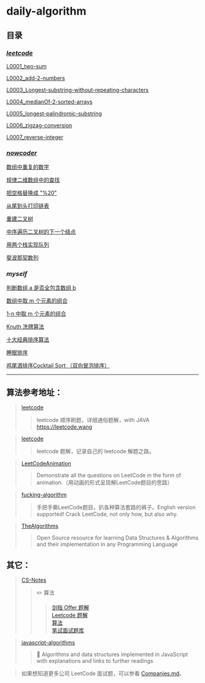 <!--
 * @Date        : 2020-05-02 20:11:02
 * @LastEditors : anlzou
 * @Github      : https://github.com/anlzou
 * @LastEditTime: 2020-05-28 23:55:49
 * @FilePath    : \algorithm\README.md
 * @Describe    : 
 -->
# daily-algorithm

## 目录

### *[leetcode](https://leetcode-cn.com/problems/)*
[L0001_two-sum](./problems/L0001_TwoSum.md)

[L0002_add-2-numbers](./problems/L0002_addTwoNumbers.md)

[L0003_Longest-substring-without-repeating-characters](./problems/L0003_LongestSubstringWithoutRepeatingCharacters.md)

[L0004_medianOf-2-sorted-arrays](./problems/L0004_MedianOf2SortedArrays.md)

[L0005_longest-palindromic-substring](./problems/L0005_longest-palindromic-substring.md)

[L0006_zigzag-conversion](./problems/L0006_zigzag-conversion.md)

[L0007_reverse-integer](./problems/L0007_reverse-integer.md)

### *[nowcoder](https://www.nowcoder.com/ta/coding-interviews)*
[数组中重复的数字](./problems/N0003_duplicate-numbers-in-array.md)

[规律二维数组中的查找](./problems/N0004_finding-in-2D-array.md)

[把空格替换成 "%20"](./problems/N0005_replace-space.md)

[从尾到头打印链表](./problems/N0006_return-LinkedList-from-z-to-a.md)

[重建二叉树](./problems/N0007_reConstructBinaryTree.md)

[中序遍历二叉树的下一个结点](./problems/N0008_GetBinaryTreeNextNode.md)

[用两个栈实现队列](./problems/N0009_Using2stacks2implementQueues.md)

[斐波那契数列](./problems/N0010_Fibonacci.md)


### *myself*
[判断数组 a 是否全包含数组 b ](./problems/M0001_ArrSearchingArr.md)

[数组中取 m 个元素的组合](./problems/M0002_ArrGetM2Comb.md)

[1-n 中取 m 个元素的组合](./problems/M0003_Combination.md)

[Knuth 洗牌算法](./problems/M0004_Knuth.md)

[十大经典排序算法](./problems/M0005_TenBaseSort.md)

[睡眠排序](./problems/M0006_SleepSort.md)

[鸡尾酒排序Cocktail Sort （双向冒泡排序）](./problems/M0007_CocktailSort.md)

--------------
## 算法参考地址：
>[leetcode](https://github.com/wind-liang/leetcode)
>>leetcode 顺序刷题，详细通俗题解，with JAVA https://leetcode.wang

>[leetcode](https://github.com/azl397985856/leetcode)
>>leetcode 题解，记录自己的 leetcode 解题之路。

>[LeetCodeAnimation](https://github.com/MisterBooo/LeetCodeAnimation)
>>Demonstrate all the questions on LeetCode in the form of animation.（用动画的形式呈现解LeetCode题目的思路）

>[fucking-algorithm](https://github.com/labuladong/fucking-algorithm)
>>手把手撕LeetCode题目，扒各种算法套路的裤子。English version supported! Crack LeetCode, not only how, but also why.

>[TheAlgorithms](https://github.com/TheAlgorithms)
>>Open Source resource for learning Data Structures & Algorithms and their implementation in any Programming Language

## 其它：
>[CS-Notes](https://github.com/CyC2018/CS-Notes/blob/master/notes/Leetcode%20%E9%A2%98%E8%A7%A3%20-%20%E7%9B%AE%E5%BD%95.md)
>>  ✏️ 算法
>>>[剑指 Offer 题解](https://github.com/CyC2018/CS-Notes/blob/master/notes/%E5%89%91%E6%8C%87%20Offer%20%E9%A2%98%E8%A7%A3%20-%20%E7%9B%AE%E5%BD%95.md)     
>>>[Leetcode 题解](https://github.com/CyC2018/CS-Notes/blob/master/notes/Leetcode%20%E9%A2%98%E8%A7%A3%20-%20%E7%9B%AE%E5%BD%95.md)     
>>[算法](https://github.com/CyC2018/CS-Notes/blob/master/notes/%E7%AE%97%E6%B3%95%20-%20%E7%9B%AE%E5%BD%95.md)      
>>[笔试面试题库](https://www.nowcoder.com/contestRoom?from=cyc_github)

>[javascript-algorithms](https://github.com/trekhleb/javascript-algorithms)
>>📝 Algorithms and data structures implemented in JavaScript with explanations and links to further readings

> 如果想知道更多公司 LeetCode 面试题，可以参看 [Companies.md](https://github.com/Blankj/awesome-java-leetcode/blob/master/Companies.md)。